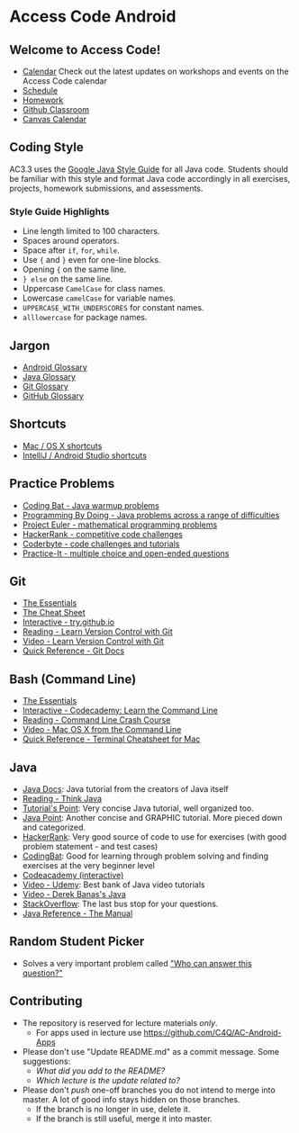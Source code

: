 # Access Code Android

## Welcome to Access Code!

- [Calendar](https://calendar.google.com/calendar/embed?src=accesscode%40c4q.nyc&ctz=America/New_York) Check out the latest updates on workshops and events on the Access Code calendar
- [Schedule](schedule.md)
- [Homework](homework/)
- [Github Classroom](https://classroom.github.com/classrooms/21197287-accesscode3-3)
- [Canvas Calendar](https://canvas.instructure.com/calendar)


## Coding Style

AC3.3 uses the [Google Java Style Guide](https://google.github.io/styleguide/javaguide.html) for all Java code. Students should be familiar with this style and format Java code accordingly in all exercises, projects, homework submissions, and assessments.

### Style Guide Highlights

- Line length limited to 100 characters.
- Spaces around operators.
- Space after `if`, `for`, `while`.
- Use `{` and `}` even for one-line blocks.
- Opening `{` on the same line.
- `} else` on the same line.
- Uppercase `CamelCase` for class names.
- Lowercase `camelCase` for variable names.
- `UPPERCASE_WITH_UNDERSCORES` for constant names.
-  `alllowercase` for package names.

## Jargon

- [Android Glossary](https://developer.android.com/guide/appendix/glossary.html)
- [Java Glossary](https://www.cs.kent.ac.uk/people/staff/djb/oop/glossary.html)
- [Git Glossary](https://git-scm.com/docs/gitglossary)
- [GitHub Glossary](https://help.github.com/articles/github-glossary/)

## Shortcuts

- [Mac / OS X shortcuts](https://support.apple.com/en-us/HT201236)
- [IntelliJ / Android Studio shortcuts](https://resources.jetbrains.com/assets/products/intellij-idea/IntelliJIDEA_ReferenceCard_mac.pdf)

## Practice Problems

- [Coding Bat - Java warmup problems](http://codingbat.com/java)
- [Programming By Doing - Java problems across a range of difficulties](https://programmingbydoing.com/)
- [Project Euler - mathematical programming problems](https://projecteuler.net/archives)
- [HackerRank - competitive code challenges](https://www.hackerrank.com/)
- [Coderbyte - code challenges and tutorials](https://coderbyte.com/)
- [Practice-It - multiple choice and open-ended questions](https://practiceit.cs.washington.edu/)

## Git

- [The Essentials](http://rogerdudler.github.io/git-guide/)
- [The Cheat Sheet](http://rogerdudler.github.io/git-guide/files/git_cheat_sheet.pdf)
- [Interactive - try.github.io](https://try.github.io/)
- [Reading - Learn Version Control with Git](https://www.git-tower.com/learn/git/ebook/en/command-line/introduction#start)
- [Video - Learn Version Control with Git](https://www.git-tower.com/learn/git/videos/#episodes)
- [Quick Reference - Git Docs](https://git-scm.com/docs)

## Bash (Command Line)

- [The Essentials](https://gist.github.com/raineorshine/9898350)
- [Interactive - Codecademy: Learn the Command Line](https://www.codecademy.com/learn/learn-the-command-line)
- [Reading - Command Line Crash Course](https://learnpythonthehardway.org/book/appendixa.html)
- [Video - Mac OS X from the Command Line](https://www.youtube.com/playlist?list=PLtNErhYMkHnFgzIVC6tV-zk2yHSeNwb3y)
- [Quick Reference - Terminal Cheatsheet for Mac](https://github.com/0nn0/terminal-mac-cheatsheet)

## Java 
- [Java Docs](https://docs.oracle.com/javase/tutorial/java/index.html): Java tutorial from the creators of Java itself
- [Reading - Think Java](http://greenteapress.com/thinkjava6/thinkjava.pdf)
- [Tutorial's Point](https://www.tutorialspoint.com/java/): Very concise Java tutorial, well organized too.
- [Java Point](https://www.javatpoint.com/java-tutorial): Another concise and GRAPHIC tutorial. More pieced down and categorized.
- [HackerRank](https://www.hackerrank.com/domains/java/java-strings/difficulty/all/page/1): Very good source of code to use for exercises (with good problem statement - and test cases)
- [CodingBat](http://codingbat.com/java): Good for learning through problem solving and finding exercises at the very beginner level
- [Codeacademy (interactive)](https://www.codecademy.com/learn/learn-java)
- [Video - Udemy](https://www.udemy.com/java-tutorial/): Best bank of Java video tutorials
- [Video - Derek Banas's Java](https://www.youtube.com/watch?v=TBWX97e1E9g&list=PLE7E8B7F4856C9B19)
- [StackOverflow](https://stackoverflow.com/): The last bus stop for your questions.
- [Java Reference - The Manual](https://docs.oracle.com/javase/7/docs/api/)

## Random Student Picker
- Solves a very important problem called ["Who can answer this question?"](https://codyhess.github.io/random-student-picker-android/)


## Contributing
- The repository is reserved for lecture materials *only*.
    * For apps used in lecture use https://github.com/C4Q/AC-Android-Apps
- Please don't use "Update README.md" as a commit message. Some suggestions: 
    * *What did you add to the README?* 
    * *Which lecture is the update related to?*
- Please don't *push* one-off branches you do not intend to merge into master. A lot of good info stays hidden on those branches.
    * If the branch is no longer in use, delete it.
    * If the branch is still useful, merge it into master.
